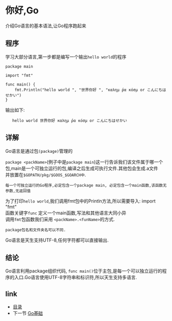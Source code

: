 # 你好,Go
介绍Go语言的基本语法,让Go程序跑起来

## 程序
学习大部分语言,第一步都是编写一个输出`hello world`的程序

    package main
    
    import "fmt"
    
    func main() {
        fmt.Println("hello world ", "世界你好 ", "καλημ ́ρα κóσμ or こんにちはせかい")
    }

输出如下:

       hello world 世界你好 καλημ ́ρα κóσμ or こんにちはせかい
    
## 详解
Go语言是通过包`(package)`管理的

`package <packName>`(例子中是`package main`)这一行告诉我们该文件属于哪一个包,main是一个可独立运行的包,编译之后生成可执行文件.其他包会生成.a文件  
并放置在`$GOPATH/pkg/$GOOS_$GOARCH中`.
    
    每一个可独立运行的Go程序,必定包含一个package main, 必定包含一个main函数,该函数无参数,无返回值
为了打印`hello world`,我们调用fmt包中的Println方法,所以需要导入: import "fmt"  
函数关键字`func` 定义一个main函数,写法和其他语言大同小异  
调用`fmt`包函数我们采用 `<packName>.<funName>`的方式.
    
    package包名和文件夹名可以不同.
Go语言是天生支持UTF-8,任何字符都可以直接输出.

## 结论
Go语言利用package组织代码, `func main()`位于主包,是每一个可以独立运行的程序的入口.Go语言使用UTF-8字符串和标识符,所以天生支持多语言.

## link
  * [目录](index.html)
  * 下一节 [Go基础](2.html)
